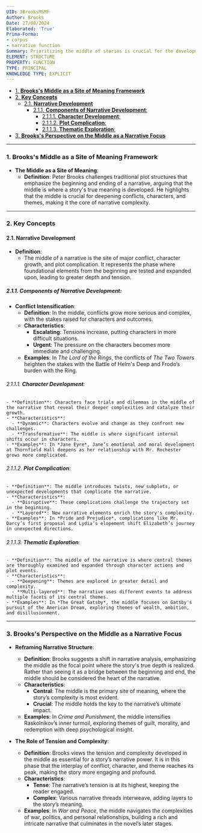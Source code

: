 ```yaml
---
UID: 3BrooksMSMF
Author: Brooks
Date: 27/08/2024
Elaborated: 'True'
Prima-Forma:
- corpus
- narrative function
Summary: Prioritizing the middle of stories is crucial for the development of meaning.
ELEMENT: STRUCTURE
PROPERTY: FUNCTION
TYPE: PRINCIPAL
KNOWLEDGE TYPE: EXPLICIT
---
```


- [1. **Brooks's Middle as a Site of Meaning Framework**](#1-brookss-middle-as-a-site-of-meaning-framework)
- [2. **Key Concepts**](#2-key-concepts)
  - [2.1. **Narrative Development**](#21-narrative-development)
    - [2.1.1. **Components of Narrative Development**:](#211-components-of-narrative-development)
      - [2.1.1.1. **Character Development**:](#2111-character-development)
      - [2.1.1.2. **Plot Complication**:](#2112-plot-complication)
      - [2.1.1.3. **Thematic Exploration**:](#2113-thematic-exploration)
- [3. **Brooks's Perspective on the Middle as a Narrative Focus**](#3-brookss-perspective-on-the-middle-as-a-narrative-focus)


---
### 1. **Brooks's Middle as a Site of Meaning Framework**

- **The Middle as a Site of Meaning**:
  - **Definition**: Peter Brooks challenges traditional plot structures that emphasize the beginning and ending of a narrative, arguing that the middle is where a story's true meaning is developed. He highlights that the middle is crucial for deepening conflicts, characters, and themes, making it the core of narrative complexity.

---

### 2. **Key Concepts**

#### 2.1. **Narrative Development**

- **Definition**:
  - The middle of a narrative is the site of major conflict, character growth, and plot complication. It represents the phase where foundational elements from the beginning are tested and expanded upon, leading to greater depth and tension.

##### 2.1.1. **Components of Narrative Development**:

  - **Conflict Intensification**:
    - **Definition**: In the middle, conflicts grow more serious and complex, with the stakes raised for characters and outcomes.
    - **Characteristics**:
      - **Escalating**: Tensions increase, putting characters in more difficult situations.
      - **Urgent**: The pressure on the characters becomes more immediate and challenging.
    - **Examples**: In *The Lord of the Rings*, the conflicts of *The Two Towers* heighten the stakes with the Battle of Helm's Deep and Frodo’s burden with the Ring.

###### 2.1.1.1. **Character Development**:
    - **Definition**: Characters face trials and dilemmas in the middle of the narrative that reveal their deeper complexities and catalyze their growth.
    - **Characteristics**:
      - **Dynamic**: Characters evolve and change as they confront new challenges.
      - **Transformative**: The middle is where significant internal shifts occur in characters.
    - **Examples**: In *Jane Eyre*, Jane’s emotional and moral development at Thornfield Hall deepens as her relationship with Mr. Rochester grows more complicated.

###### 2.1.1.2. **Plot Complication**:
    - **Definition**: The middle introduces twists, new subplots, or unexpected developments that complicate the narrative.
    - **Characteristics**:
      - **Disruptive**: These complications challenge the trajectory set in the beginning.
      - **Layered**: New narrative elements enrich the story's complexity.
    - **Examples**: In *Pride and Prejudice*, complications like Mr. Darcy’s first proposal and Lydia’s elopement shift Elizabeth’s journey in unexpected directions.

###### 2.1.1.3. **Thematic Exploration**:
    - **Definition**: The middle of the narrative is where central themes are thoroughly examined and expanded through character actions and plot events.
    - **Characteristics**:
      - **Deepening**: Themes are explored in greater detail and complexity.
      - **Multi-layered**: The narrative uses different events to address multiple facets of its central themes.
    - **Examples**: In *The Great Gatsby*, the middle focuses on Gatsby's pursuit of the American Dream, exploring themes of wealth, ambition, and disillusionment.

---

### 3. **Brooks's Perspective on the Middle as a Narrative Focus**

- **Reframing Narrative Structure**:
  - **Definition**: Brooks suggests a shift in narrative analysis, emphasizing the middle as the focal point where the story's true depth is realized. Rather than seeing it as a bridge between the beginning and end, the middle should be considered the heart of the narrative.
  - **Characteristics**:
    - **Central**: The middle is the primary site of meaning, where the story’s complexity is most evident.
    - **Crucial**: The middle holds the key to the narrative’s ultimate impact.
  - **Examples**: In *Crime and Punishment*, the middle intensifies Raskolnikov’s inner turmoil, exploring themes of guilt, morality, and redemption with deep psychological insight.

- **The Role of Tension and Complexity**:
  - **Definition**: Brooks views the tension and complexity developed in the middle as essential for a story’s narrative power. It is in this phase that the interplay of conflict, character, and theme reaches its peak, making the story more engaging and profound.
  - **Characteristics**:
    - **Tense**: The narrative’s tension is at its highest, keeping the reader engaged.
    - **Complex**: Various narrative threads interweave, adding layers to the story’s meaning.
  - **Examples**: In *War and Peace*, the middle navigates the complexities of war, politics, and personal relationships, building a rich and intricate narrative that culminates in the novel’s later stages.
